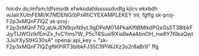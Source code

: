 hiicdv
ds;lmfsm;ldfsmsdk
efwkodafdsssssdvdfg
kjlcv 
ekxbdh
wJalrXUtnFEMI/K7MDENG/bPxRfiCYEXAMPLEKEY
ml;
fgffg
sk-proj-F2p3xMQnF7lQZ
sk-proj-F2p3xMQnF7lQ_aUkJEN9qvN9yL9gDPeM014PkaKIfIBMlkdPGxGsST3BlbkFJjyTIJWOzlkfEmZx_fvCYms7W_P5cT6SuxIRXia8eAeAbnOH_nw8Y76IkaQwt3JuYXyStHG30sA"
openai.api_key = "sk-F2p3xMQnF7lQZgftKPiRT3blbkFJ35C1lPiWJXz3o2r8aBr9"
ffg
